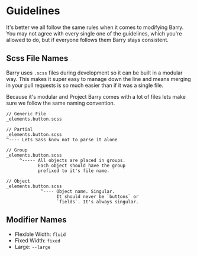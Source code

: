 # Guidelines
It's better we all follow the same rules when it comes to modifying Barry. You may not agree with every single one of the guidelines, which you're allowed to do, but if everyone follows them Barry stays consistent.

## Scss File Names
Barry uses `.scss` files during development so it can be built in a modular way. This makes it super easy to manage down the line and means merging in your pull requests is so much easier than if it was a single file.

Because it's modular and Project Barry comes with a lot of files lets make sure we follow the same naming convention.

	// Generic File
	_elements.button.scss
	
	// Partial
	_elements.button.scss
	^---- Lets Sass know not to parse it alone
	
	// Group
	_elements.button.scss
	     ^----- All objects are placed in groups.
	            Each object should have the group
	            prefixed to it's file name.
	            
	// Object
	_elements.button.scss
	             ^---- Object name. Singular.
	                   It should never be `buttons` or 
	                   `fields`. It's always singular.
	                   

## Modifier Names
- Flexible Width: `fluid`
- Fixed Width: `fixed`
- Large: `--large`
	